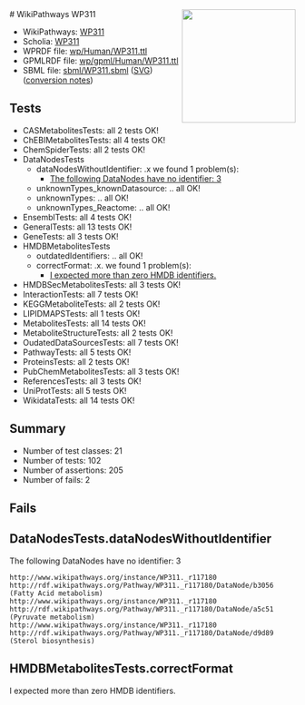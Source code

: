 <img style="float: right; width: 200px" src="../logo.png" />
# WikiPathways WP311

* WikiPathways: [WP311](https://identifiers.org/wikipathways:WP311)
* Scholia: [WP311](https://scholia.toolforge.org/wikipathways/WP311)
* WPRDF file: [wp/Human/WP311.ttl](../wp/Human/WP311.ttl)
* GPMLRDF file: [wp/gpml/Human/WP311.ttl](../wp/gpml/Human/WP311.ttl)
* SBML file: [sbml/WP311.sbml](../sbml/WP311.sbml) ([SVG](../sbml/WP311.svg)) ([conversion notes](../sbml/WP311.txt))

## Tests
* CASMetabolitesTests: all 2 tests OK!
* ChEBIMetabolitesTests: all 4 tests OK!
* ChemSpiderTests: all 2 tests OK!
* DataNodesTests
    * dataNodesWithoutIdentifier: .x we found 1 problem(s):
        * [The following DataNodes have no identifier: 3](#d2d32fa2)
    * unknownTypes_knownDatasource: .. all OK!
    * unknownTypes: .. all OK!
    * unknownTypes_Reactome: .. all OK!
* EnsemblTests: all 4 tests OK!
* GeneralTests: all 13 tests OK!
* GeneTests: all 3 tests OK!
* HMDBMetabolitesTests
    * outdatedIdentifiers: .. all OK!
    * correctFormat: .x. we found 1 problem(s):
        * [I expected more than zero HMDB identifiers.](#ad154c1e)
* HMDBSecMetabolitesTests: all 3 tests OK!
* InteractionTests: all 7 tests OK!
* KEGGMetaboliteTests: all 2 tests OK!
* LIPIDMAPSTests: all 1 tests OK!
* MetabolitesTests: all 14 tests OK!
* MetaboliteStructureTests: all 2 tests OK!
* OudatedDataSourcesTests: all 7 tests OK!
* PathwayTests: all 5 tests OK!
* ProteinsTests: all 2 tests OK!
* PubChemMetabolitesTests: all 3 tests OK!
* ReferencesTests: all 3 tests OK!
* UniProtTests: all 5 tests OK!
* WikidataTests: all 14 tests OK!


## Summary

* Number of test classes: 21
* Number of tests: 102
* Number of assertions: 205
* Number of fails: 2

## Fails

<a name="d2d32fa2" />

## DataNodesTests.dataNodesWithoutIdentifier

The following DataNodes have no identifier: 3
```
http://www.wikipathways.org/instance/WP311._r117180 http://rdf.wikipathways.org/Pathway/WP311._r117180/DataNode/b3056 (Fatty Acid metabolism)
http://www.wikipathways.org/instance/WP311._r117180 http://rdf.wikipathways.org/Pathway/WP311._r117180/DataNode/a5c51 (Pyruvate metabolism)
http://www.wikipathways.org/instance/WP311._r117180 http://rdf.wikipathways.org/Pathway/WP311._r117180/DataNode/d9d89 (Sterol biosynthesis)
```

<a name="ad154c1e" />

## HMDBMetabolitesTests.correctFormat

I expected more than zero HMDB identifiers.
